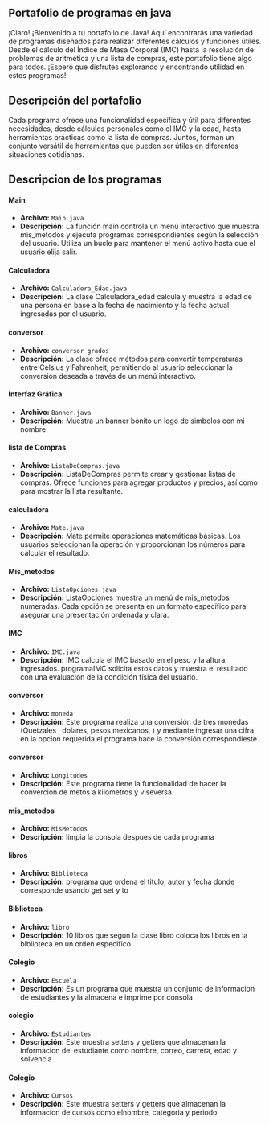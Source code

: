 ## Portafolio de programas en java

¡Claro! ¡Bienvenido a tu portafolio de Java! Aquí encontrarás una variedad de programas diseñados para realizar diferentes cálculos y funciones útiles. Desde el cálculo del Índice de Masa Corporal (IMC) hasta la resolución de problemas de aritmética y una lista de compras, este portafolio tiene algo para todos. ¡Espero que disfrutes explorando y encontrando utilidad en estos programas!

## Descripción del portafolio 

Cada programa ofrece una funcionalidad específica y útil para diferentes necesidades, desde cálculos personales como el IMC y la edad, hasta herramientas prácticas como la lista de compras. Juntos, forman un conjunto versátil de herramientas que pueden ser útiles en diferentes situaciones cotidianas.

## Descripcion de los programas 

#### Main
- **Archivo:** `Main.java`
- **Descripción:** La función main controla un menú interactivo que muestra mis_metodos y ejecuta programas correspondientes según la selección del usuario. Utiliza un bucle para mantener el menú activo hasta que el usuario elija salir.

#### Calculadora
- **Archivo:** `Calculadora_Edad.java`
- **Descripción:** La clase Calculadora_edad calcula y muestra la edad de una persona en base a la fecha de nacimiento y la fecha actual ingresadas por el usuario.

#### conversor
- **Archivo:** `conversor grados`
- **Descripción:** La clase ofrece métodos para convertir temperaturas entre Celsius y Fahrenheit, permitiendo al usuario seleccionar la conversión deseada a través de un menú interactivo.

#### Interfaz Gráfica
- **Archivo:** `Banner.java`
- **Descripción:** Muestra un banner bonito un logo de simbolos con mi nombre.

#### lista de Compras
- **Archivo:** `ListaDeCompras.java`
- **Descripción:** ListaDeCompras permite crear y gestionar listas de compras. Ofrece funciones para agregar productos y precios, así como para mostrar la lista resultante.

#### calculadora
- **Archivo:** `Mate.java`
- **Descripción:**
  Mate permite operaciones matemáticas básicas. Los usuarios seleccionan la operación y proporcionan los números para calcular el resultado.

#### Mis_metodos
- **Archivo:** `ListaOpciones.java`
- **Descripción:** ListaOpciones muestra un menú de mis_metodos numeradas. Cada opción se presenta en un formato específico para asegurar una presentación ordenada y clara.

#### IMC
- **Archivo:** `IMC.java`
- **Descripción:** IMC calcula el IMC basado en el peso y la altura ingresados. programaIMC solicita estos datos y muestra el resultado con una evaluación de la condición física del usuario.

#### conversor
- **Archivo:** `moneda`
- **Descripción:** Este programa realiza una conversión de tres monedas (Quetzales , dolares, pesos mexicanos, ) y mediante ingresar una cifra en la opcion requerida el programa hace la conversión correspondieste.

#### conversor
- **Archivo:** `Longitudes`
- **Descripción:** Este programa tiene la funcionalidad de hacer la convercion de metos a kilometros y viseversa

#### mis_metodos
- **Archivo:** `MisMetodos`
- **Descripción:** limpia la consola despues de cada programa

#### libros
- **Archivo:** `Biblioteca`
- **Descripción:** programa que ordena el titulo, autor y fecha donde corresponde usando get set y to

#### Biblioteca
- **Archivo:** `libro`
- **Descripción:** 10 libros que segun la clase libro coloca los libros en la biblioteca en un orden especifico

#### Colegio
- **Archivo:** `Escuela`
- **Descripción:** Es un programa que muestra un conjunto de informacion de estudiantes y la almacena e imprime por consola 

#### colegio
- **Archivo:** `Estudiantes`
- **Descripción:** Este muestra setters y getters que almacenan la informacion del estudiante como nombre, correo, carrera, edad y solvencia

#### Colegio
- **Archivo:** `Cursos`
- **Descripción:** Este muestra setters y getters que almacenan la informacion de cursos como elnombre, categoria y periodo